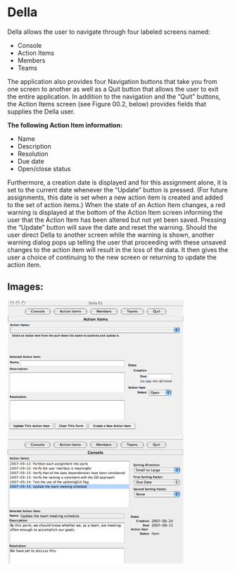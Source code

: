 # Della
Della allows the user to navigate through four labeled screens named:
- Console
- Action Items
- Members
- Teams

The application also provides four Navigation buttons that take you from one screen to another as well as a Quit button that allows the user to exit the entire application. In addition to the navigation and the “Quit” buttons, the Action Items screen (see Figure 00.2,
below) provides fields that supplies the Della user. 

**The following Action Item information:**
- Name
- Description
- Resolution
- Due date
- Open/close status

Furthermore, a creation date is displayed and for this assignment alone, it is set to the current date whenever the “Update” button is pressed. (For future assignments, this date is set when a
new action item is created and added to the set of action items.) When the state of an Action Item changes, a red warning is displayed at the bottom of the Action Item screen informing the user that the Action Item has been altered but not yet been saved.
Pressing the “Update” button will save the date and reset the warning. Should the user direct Della to another screen while the warning is shown, another warning dialog pops up telling the user that proceeding with these unsaved changes to the action item will result in the loss of the
data. It then gives the user a choice of continuing to the new screen or returning to update the action item.

## Images:

<img src="https://github.com/JatinThakur2/Della/blob/master/images/Capture.PNG?raw=true" width="400" alt="accessibility text"><img src="https://github.com/JatinThakur2/Della/blob/master/images/Capture3.PNG?raw=true" width="400" alt="accessibility text">

